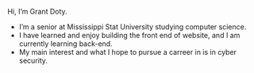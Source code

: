 Hi, I’m Grant Doty.
- I’m a senior at Mississippi Stat University studying computer science.
- I have learned and enjoy building the front end of website, and I am currently learning back-end.
- My main interest and what I hope to pursue a carreer in is in cyber security.

